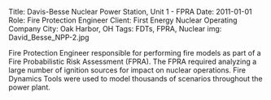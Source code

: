 Title: Davis-Besse Nuclear Power Station, Unit 1 - FPRA
Date: 2011-01-01
Role: Fire Protection Engineer
Client: First Energy Nuclear Operating Company
City: Oak Harbor, OH 
Tags: FDTs, FPRA, Nuclear
img: David_Besse_NPP-2.jpg

Fire Protection Engineer responsible for performing fire models as part of a Fire Probabilistic Risk Assessment (FPRA). The FPRA required analyzing a large number of ignition sources for impact on nuclear operations. Fire Dynamics Tools were used to model thousands of scenarios throughout the power plant.
